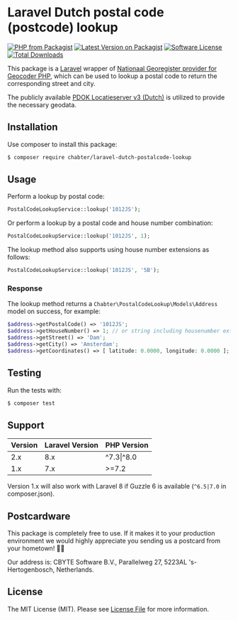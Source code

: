 # Laravel Dutch postal code (postcode) lookup
[![PHP from Packagist](https://img.shields.io/packagist/php-v/chabter/laravel-dutch-postalcode-lookup.svg)](https://packagist.org/packages/chabter/laravel-dutch-postalcode-lookup)
[![Latest Version on Packagist](https://img.shields.io/packagist/v/chabter/laravel-dutch-postalcode-lookup.svg)](https://packagist.org/packages/chabter/laravel-dutch-postalcode-lookup)
[![Software License](https://img.shields.io/packagist/l/chabter/laravel-dutch-postalcode-lookup.svg)](LICENSE.md)
[![Total Downloads](https://img.shields.io/packagist/dt/chabter/laravel-dutch-postalcode-lookup.svg)](https://packagist.org/packages/chabter/laravel-dutch-postalcode-lookup)

This package is a [Laravel](https://laravel.com) wrapper of [Nationaal Georegister provider for Geocoder PHP](https://github.com/swisnl/geocoder-php-nationaal-georegister-provider), which can be used to lookup a postal code to return the corresponding street and city. 

The publicly available [PDOK Locatieserver v3 (Dutch)](https://www.pdok.nl/diensten#PDOK%20Locatieserver) is utilized to provide the necessary geodata.

## Installation

Use composer to install this package:

```bash
$ composer require chabter/laravel-dutch-postalcode-lookup
```

## Usage
Perform a lookup by postal code:
```php
PostalCodeLookupService::lookup('1012JS');
```

Or perform a lookup by a postal code and house number combination:
```php
PostalCodeLookupService::lookup('1012JS', 1);
```

The lookup method also supports using house number extensions as follows:
```php
PostalCodeLookupService::lookup('1012JS', '5B');
```

### Response
The lookup method returns a `Chabter\PostalCodeLookup\Models\Address` model on success, for example:
```php
$address->getPostalCode() => '1012JS';
$address->getHouseNumber() => 1; // or string including housenumber extension
$address->getStreet() => 'Dam';
$address->getCity() => 'Amsterdam';
$address->getCoordinates() => [ latitude: 0.0000, longitude: 0.0000 ];
```

## Testing
Run the tests with:
```bash
$ composer test
```

## Support

| Version | Laravel Version | PHP Version |
|---- |----|----|
| 2.x | 8.x | ^7.3\|^8.0 |
| 1.x | 7.x | \>=7.2 |

Version 1.x will also work with Laravel 8 if Guzzle 6 is available (`^6.5|7.0` in composer.json).

## Postcardware

This package is completely free to use. If it makes it to your production environment we would highly appreciate you sending us a postcard from your hometown! 👏🏼

Our address is: CBYTE Software B.V., Parallelweg 27, 5223AL 's-Hertogenbosch, Netherlands.

## License

The MIT License (MIT). Please see [License File](LICENSE.md) for more information.
